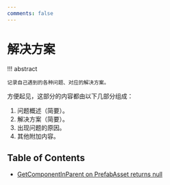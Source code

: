```yaml
---
comments: false
---
```


# 解决方案

!!! abstract

    记录自己遇到的各种问题、对应的解决方案。

方便起见，这部分的内容都由以下几部分组成：

1. 问题概述（简要）。
2. 解决方案（简要）。
3. 出现问题的原因。
4. 其他附加内容。

## Table of Contents

- [GetComponentInParent on PrefabAsset returns null](get-component-in-parent-on-prefab-asset-returns-null)